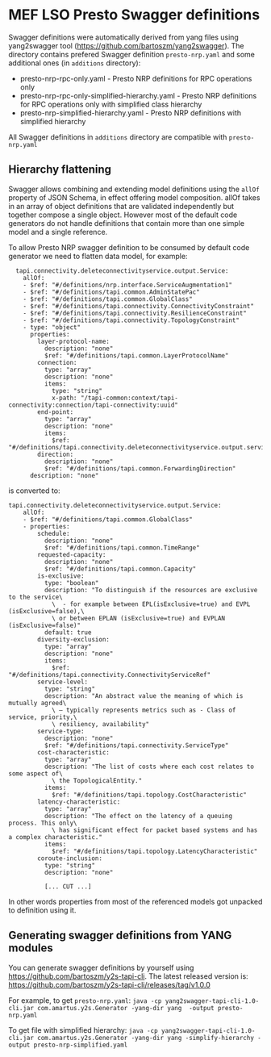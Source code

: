 # MEF LSO Presto Swagger definitions

Swagger definitions were automatically derived from yang files using yang2swagger tool (https://github.com/bartoszm/yang2swagger).
The directory contains prefered Swagger definition ``presto-nrp.yaml`` and some additional ones (in ``additions`` directory):
* presto-nrp-rpc-only.yaml - Presto NRP definitions for RPC operations only
* presto-nrp-rpc-only-simplified-hierarchy.yaml - Presto NRP definitions for RPC operations only with simplified class hierarchy
* presto-nrp-simplified-hierarchy.yaml - Presto NRP definitions with simplified hierarchy

All Swagger definitions in ``additions`` directory are compatible with ``presto-nrp.yaml``

## Hierarchy flattening
Swagger allows combining and extending model definitions using the ``allOf`` property of JSON Schema, in effect offering model composition. allOf takes in an array of object definitions that are validated independently but together compose a single object.
However most of the default code generators do not handle definitions that contain more than one simple model and a single reference.

To allow Presto NRP swagger definition to be consumed by default code generator we need to flatten data model, for example:

```
  tapi.connectivity.deleteconnectivityservice.output.Service:
    allOf:
    - $ref: "#/definitions/nrp.interface.ServiceAugmentation1"
    - $ref: "#/definitions/tapi.common.AdminStatePac"
    - $ref: "#/definitions/tapi.common.GlobalClass"
    - $ref: "#/definitions/tapi.connectivity.ConnectivityConstraint"
    - $ref: "#/definitions/tapi.connectivity.ResilienceConstraint"
    - $ref: "#/definitions/tapi.connectivity.TopologyConstraint"
    - type: "object"
      properties:
        layer-protocol-name:
          description: "none"
          $ref: "#/definitions/tapi.common.LayerProtocolName"
        connection:
          type: "array"
          description: "none"
          items:
            type: "string"
            x-path: "/tapi-common:context/tapi-connectivity:connection/tapi-connectivity:uuid"
        end-point:
          type: "array"
          description: "none"
          items:
            $ref: "#/definitions/tapi.connectivity.deleteconnectivityservice.output.service.EndPoint"
        direction:
          description: "none"
          $ref: "#/definitions/tapi.common.ForwardingDirection"
      description: "none"
```
is converted to:
```
tapi.connectivity.deleteconnectivityservice.output.Service:
    allOf:
    - $ref: "#/definitions/tapi.common.GlobalClass"
    - properties:
        schedule:
          description: "none"
          $ref: "#/definitions/tapi.common.TimeRange"
        requested-capacity:
          description: "none"
          $ref: "#/definitions/tapi.common.Capacity"
        is-exclusive:
          type: "boolean"
          description: "To distinguish if the resources are exclusive to the service\
            \  - for example between EPL(isExclusive=true) and EVPL (isExclusive=false),\
            \ or between EPLAN (isExclusive=true) and EVPLAN (isExclusive=false)"
          default: true
        diversity-exclusion:
          type: "array"
          description: "none"
          items:
            $ref: "#/definitions/tapi.connectivity.ConnectivityServiceRef"
        service-level:
          type: "string"
          description: "An abstract value the meaning of which is mutually agreed\
            \ – typically represents metrics such as - Class of service, priority,\
            \ resiliency, availability"
        service-type:
          description: "none"
          $ref: "#/definitions/tapi.connectivity.ServiceType"
        cost-characteristic:
          type: "array"
          description: "The list of costs where each cost relates to some aspect of\
            \ the TopologicalEntity."
          items:
            $ref: "#/definitions/tapi.topology.CostCharacteristic"
        latency-characteristic:
          type: "array"
          description: "The effect on the latency of a queuing process. This only\
            \ has significant effect for packet based systems and has a complex characteristic."
          items:
            $ref: "#/definitions/tapi.topology.LatencyCharacteristic"
        coroute-inclusion:
          type: "string"
          description: "none"
          
          [... CUT ...]
```
In other words properties from most of the referenced models got unpacked to definition using it.

## Generating swagger definitions from YANG modules 

You can generate swagger definitions by yourself using https://github.com/bartoszm/y2s-tapi-cli. 
The latest released version is:  https://github.com/bartoszm/y2s-tapi-cli/releases/tag/v1.0.0

For example, to get ``presto-nrp.yaml``:
``java -cp yang2swagger-tapi-cli-1.0-cli.jar com.amartus.y2s.Generator -yang-dir yang  -output presto-nrp.yaml``

To get file with simplified hierarchy:
``java -cp yang2swagger-tapi-cli-1.0-cli.jar com.amartus.y2s.Generator -yang-dir yang -simplify-hierarchy -output presto-nrp-simplified.yaml``